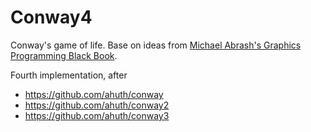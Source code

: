 # Conway4

Conway's game of life. Base on ideas from [Michael Abrash's Graphics Programming Black Book](http://www.jagregory.com/abrash-black-book/#chapter-17-the-game-of-life).

Fourth implementation, after
- https://github.com/ahuth/conway
- https://github.com/ahuth/conway2
- https://github.com/ahuth/conway3
